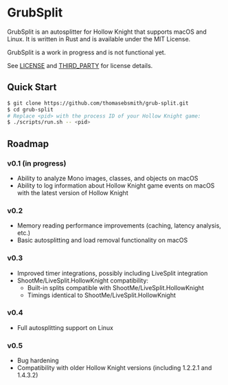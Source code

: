 # GrubSplit
GrubSplit is an autosplitter for Hollow Knight that supports macOS and Linux.
It is written in Rust and is available under the MIT License.

GrubSplit is a work in progress and is not functional yet.

See [LICENSE](./LICENSE) and [THIRD\_PARTY](./THIRD_PARTY) for license details.

## Quick Start
```sh
$ git clone https://github.com/thomasebsmith/grub-split.git
$ cd grub-split
# Replace <pid> with the process ID of your Hollow Knight game:
$ ./scripts/run.sh -- <pid>
```

## Roadmap
### v0.1 (in progress)
- Ability to analyze Mono images, classes, and objects on macOS
- Ability to log information about Hollow Knight game events on macOS with the
  latest version of Hollow Knight

### v0.2
- Memory reading performance improvements (caching, latency analysis, etc.)
- Basic autosplitting and load removal functionality on macOS

### v0.3
- Improved timer integrations, possibly including LiveSplit integration
- ShootMe/LiveSplit.HollowKnight compatibility:
  - Built-in splits compatible with ShootMe/LiveSplit.HollowKnight
  - Timings identical to ShootMe/LiveSplit.HollowKnight

### v0.4
- Full autosplitting support on Linux

### v0.5
- Bug hardening
- Compatibility with older Hollow Knight versions (including 1.2.2.1 and
  1.4.3.2)
